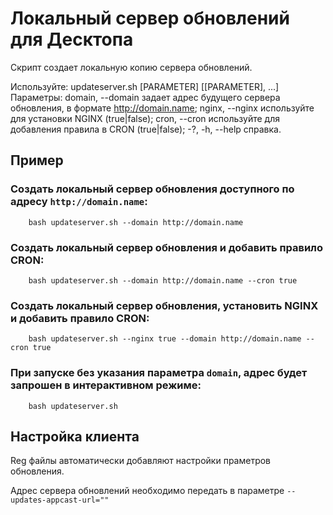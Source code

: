 # Локальный сервер обновлений для Десктопа

Скрипт создает локальную копию сервера обновлений.

Используйте: updateserver.sh [PARAMETER] [[PARAMETER], ...]
	Параметры:
		domain, --domain	задает адрес будущего сервера обновления, в формате http://domain.name;
		nginx,  --nginx		используйте для установки NGINX (true|false);
		cron,   --cron		используйте для добавления правила в CRON (true|false);
		-?, -h, --help		справка.
       
## Пример
### Создать локальный сервер обновления доступного по адресу `http://domain.name`:
		bash updateserver.sh --domain http://domain.name
### Создать локальный сервер обновления и добавить правило CRON:
		bash updateserver.sh --domain http://domain.name --cron true
### Создать локальный сервер обновления, установить NGINX и добавить правило CRON:
		bash updateserver.sh --nginx true --domain http://domain.name --cron true
### При запуске без указания параметра `domain`, адрес будет запрошен в интерактивном режиме:
		bash updateserver.sh

## Настройка клиента
Reg файлы автоматически добавляют настройки праметров обновления.

Адрес сервера обновлений необходимо передать в параметре `--updates-appcast-url=""`

